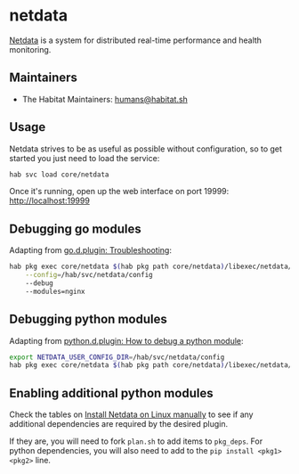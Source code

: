 # netdata

[Netdata](https://github.com/firehol/netdata) is a system for distributed real-time performance and health monitoring.

## Maintainers

* The Habitat Maintainers: <humans@habitat.sh>

## Usage

Netdata strives to be as useful as possible without configuration, so to get started you just need to load the service:

```bash
hab svc load core/netdata
```

Once it's running, open up the web interface on port 19999: [http://localhost:19999](http://localhost:19999)

## Debugging go modules

Adapting from [go.d.plugin: Troubleshooting](https://docs.netdata.cloud/collectors/go.d.plugin/#troubleshooting):

```bash
hab pkg exec core/netdata $(hab pkg path core/netdata)/libexec/netdata/plugins.d/go.d.plugin \
    --config=/hab/svc/netdata/config
    --debug
    --modules=nginx
```

## Debugging python modules

Adapting from [python.d.plugin: How to debug a python module](https://docs.netdata.cloud/collectors/python.d.plugin/#how-to-debug-a-python-module):

```bash
export NETDATA_USER_CONFIG_DIR=/hab/svc/netdata/config
hab pkg exec core/netdata $(hab pkg path core/netdata)/libexec/netdata/plugins.d/python.d.plugin mysql debug trace
```

## Enabling additional python modules

Check the tables on [Install Netdata on Linux manually](https://docs.netdata.cloud/packaging/installer/methods/manual/#prepare-your-system) to see if any additional dependencies are required by the desired plugin.

If they are, you will need to fork `plan.sh` to add items to `pkg_deps`. For python dependencies, you will also need to add to the `pip install <pkg1> <pkg2>` line.
